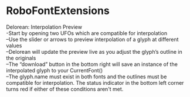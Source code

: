 RoboFontExtensions
==================

Delorean: Interpolation Preview  
-Start by opening two UFOs which are compatible for interpolation  
–Use the slider or arrows to preview interpolation of a glyph at different values  
–Delorean will update the preview live as you adjust the glyph’s outline in the originals  
–The “download” button in the bottom right will save an instance of the interpolated glyph to your CurrentFont()  
–The glyph.name must exist in both fonts and the outlines must be compatible for interpolation. The status indicator in the bottom left corner turns red if either of these conditions aren't met. 
